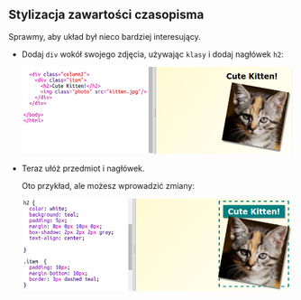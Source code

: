 ## Stylizacja zawartości czasopisma

Sprawmy, aby układ był nieco bardziej interesujący.

+ Dodaj `div` wokół swojego zdjęcia, używając `klasy` i dodaj nagłówek `h2`:
    
    ![screenshot](images/magazine-item.png)

+ Teraz ułóż przedmiot i nagłówek.
    
    Oto przykład, ale możesz wprowadzić zmiany:
    
    ![screenshot](images/magazine-item-style.png)